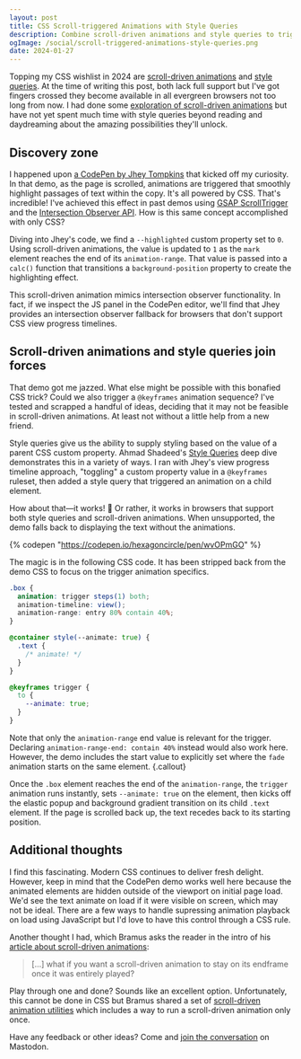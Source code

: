 ```yaml
---
layout: post
title: CSS Scroll-triggered Animations with Style Queries
description: Combine scroll-driven animations and style queries to trigger an animation sequence powered only by CSS.
ogImage: /social/scroll-triggered-animations-style-queries.png
date: 2024-01-27
---
```


Topping my CSS wishlist in 2024 are [scroll-driven animations](https://developer.chrome.com/docs/css-ui/scroll-driven-animations) and [style queries](https://developer.chrome.com/docs/css-ui/style-queries). At the time of writing this post, both lack full support but I've got fingers crossed they become available in all evergreen browsers not too long from now. I had done some [exploration of scroll-driven animations](/blog/scroll-driven-animations/) but have not yet spent much time with style queries beyond reading and daydreaming about the amazing possibilities they'll unlock.

## Discovery zone

I happened upon [a CodePen by Jhey Tompkins](https://codepen.io/jh3y/pen/qBgRLxb) that kicked off my curiosity. In that demo, as the page is scrolled, animations are triggered that smoothly highlight passages of text within the copy. It's all powered by CSS. That's incredible! I've achieved this effect in past demos using [GSAP ScrollTrigger](https://codepen.io/hexagoncircle/pen/gOPMwvd) and the [Intersection Observer API](https://codepen.io/hexagoncircle/pen/OJMXZzB). How is this same concept accomplished with only CSS?

Diving into Jhey's code, we find a `--highlighted` custom property set to `0`. Using scroll-driven animations, the value is updated to `1` as the `mark` element reaches the end of its `animation-range`. That value is passed into a `calc()` function that transitions a `background-position` property to create the highlighting effect.

This scroll-driven animation mimics intersection observer functionality. In fact, if we inspect the JS panel in the CodePen editor, we'll find that Jhey provides an intersection observer fallback for browsers that don't support CSS view progress timelines.

## Scroll-driven animations and style queries join forces

That demo got me jazzed. What else might be possible with this bonafied CSS trick? Could we also trigger a `@keyframes` animation sequence? I've tested and scrapped a handful of ideas, deciding that it may not be feasible in scroll-driven animations. At least not without a little help from a new friend.

Style queries give us the ability to supply styling based on the value of a parent CSS custom property. Ahmad Shadeed's [Style Queries](https://ishadeed.com/article/css-container-style-queries/) deep dive demonstrates this in a variety of ways. I ran with Jhey's view progress timeline approach, "toggling" a custom property value in a `@keyframes` ruleset, then added a style query that triggered an animation on a child element.

How about that—it works! 🎉 Or rather, it works in browsers that support both style queries and scroll-driven animations. When unsupported, the demo falls back to displaying the text without the animations.

{% codepen "https://codepen.io/hexagoncircle/pen/wvOPmGO" %}

The magic is in the following CSS code. It has been stripped back from the demo CSS to focus on the trigger animation specifics.

```scss
.box {
  animation: trigger steps(1) both;
  animation-timeline: view();
  animation-range: entry 80% contain 40%;
}

@container style(--animate: true) {
  .text { 
    /* animate! */
  }
}

@keyframes trigger {
  to {
    --animate: true;
  }
}
```

Note that only the `animation-range` end value is relevant for the trigger. Declaring `animation-range-end: contain 40%` instead would also work here. However, the demo includes the start value to explicitly set where the `fade` animation starts on the same element.
{.callout}

Once the `.box` element reaches the end of the `animation-range`, the `trigger` animation runs instantly, sets `--animate: true` on the element, then kicks off the elastic popup and background gradient transition on its child `.text` element. If the page is scrolled back up, the text recedes back to its starting position.

## Additional thoughts

I find this fascinating. Modern CSS continues to deliver fresh delight. However, keep in mind that the CodePen demo works well here because the animated elements are hidden outside of the viewport on initial page load. We'd see the text animate on load if it were visible on screen, which may not be ideal. There are a few ways to handle supressing animation playback on load using JavaScript but I'd love to have this control through a CSS rule.

Another thought I had, which Bramus asks the reader in the intro of his [article about scroll-driven animations](https://www.bram.us/2023/10/05/run-a-scroll-driven-animation-only-once/):

> [...] what if you want a scroll-driven animation to stay on its endframe once it was entirely played?

Play through one and done? Sounds like an excellent option. Unfortunately, this cannot be done in CSS but Bramus shared a set of [scroll-driven animation utilities](https://github.com/bramus/sda-utilities) which includes a way to run a scroll-driven animation only once.

Have any feedback or other ideas? Come and [join the conversation](https://fosstodon.org/@hexagoncircle/111829670640360211) on Mastodon.